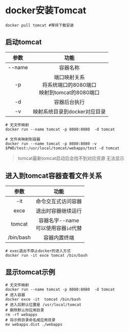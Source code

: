 # docker安装Tomcat

``` shell
docker pull tomcat #等待下载安装
```

## 启动tomcat

|参数 | 功能 |
|:--:|:--:|
|--name|容器名称|
| -p | 端口映射关系 <br/>将系统端口的8080端口<br/>映射到tomcat的8080端口 |
| -d | 容器后台执行 |
| -v | 映射系统目录到docker对应目录 |


``` shell
# 无文件映射
docker run --name tomcat -p 8080:8080  -d tomcat
```
``` shell
# 文件夹映射到容器
docker run --name tomcat -p 8080:8080 -v $PWD/test:/usr/local/tomcat/webapps/test -d tomcat
```
> tomcat最新tomcat启动后会找不到对应资源 无法显示

 ## 进入到tomcat容器查看文件关系

|参数 | 功能 |
|:--:|:--:|
|-it|命令交互式访问容器|
|exce|退出时容器继续运行|
|tomcat|容器名字--name <br> 可以使用容器`id`代替|
|/bin/bash|容器内置终端|
``` shell
# exec退出不停止docker的进入方式
docker run -it exce tomcat /bin/bash
```

## 显示tomcat示例

``` shell
# 无文件映射
docker run --name tomcat -p 8080:8080  -d tomcat
# 进入容器
docker exce -it  tomcat /bin/bash
# 进入后默认位置是 /usr/local/tomcat
# 删除默认你应用目录
rm -rf webapps
# 将示例目录命名成应用目录
mv webapps.dist ./webapps
```
